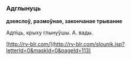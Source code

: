 ### Адглынуць
**дзеяслоў, размоўнае, закончанае трыванне**

Адпіць, крыху глынуўшы. А. вады.

<a rel="author">[http://rv-blr.com/](http://rv-blr.com/slounik.jsp?letterId=0&maskId=0&pageId=113)</a>
